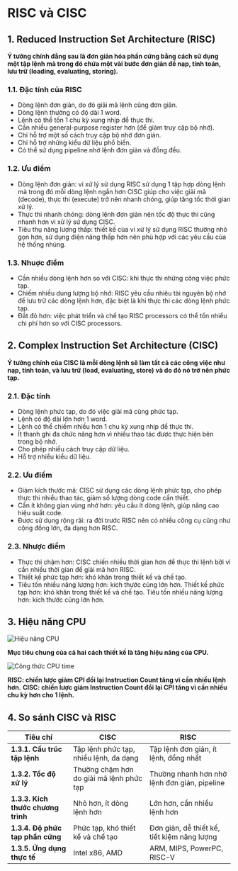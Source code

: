 # RISC và CISC

## 1. Reduced Instruction Set Architecture (RISC)

__Ý tưởng chính đằng sau là đơn giản hóa phần cứng bằng cách sử dụng một tập lệnh mà trong đó chứa một vài bước đơn giản để nạp, tính toán, lưu trữ (loading, evaluating, storing).__


### 1.1. Đặc tính của RISC

+ Dòng lệnh đơn giản, do đó giải mã lệnh cũng đơn giản.
+ Dòng lệnh thường có độ dài 1 word.
+ Lệnh có thể tốn 1 chu kỳ xung nhịp để thực thi.
+ Cần nhiều general-purpose register hơn (để giảm truy cập bộ nhớ).
+ Chỉ hỗ trợ một số cách truy cập bộ nhớ đơn giản.
+ Chỉ hỗ trợ những kiểu dữ liệu phổ biến.
+ Có thể sử dụng pipeline nhờ lệnh đơn giản và đồng đều.

### 1.2. Ưu điểm

+ Dòng lệnh đơn giản: vi xử lý sử dụng RISC sử dụng 1 tập hợp dòng lệnh mà trong đó mỗi dòng lệnh ngắn hơn CISC giúp cho việc giải mã (decode), thực thi (execute) trở nên nhanh chóng, giúp tăng tốc thời gian xử lý.
+ Thực thi nhanh chóng: dòng lệnh đơn giản nên tốc độ thực thi cũng nhanh hơn vi xử lý sử dụng CISC.
+ Tiêu thụ năng lượng thấp: thiết kế của vi xử lý sử dụng RISC thường nhỏ gọn hơn, sử dụng điện năng thấp hơn nên phù hợp với các yêu cầu của hệ thống nhúng.


### 1.3. Nhuợc điểm

+ Cần nhiều dòng lệnh hơn so với CISC: khi thực thi những công việc phức tạp.
+ Chiếm nhiều dung lượng bộ nhớ: RISC yêu cầu nhiêu tài nguyên bộ nhớ để lưu trữ các dòng lệnh hơn, đặc biệt là khi thực thi các dòng lệnh phức tạp.
+ Đắt đỏ hơn: việc phát triển và chế tạo RISC processors có thể tốn nhiều chi phí hơn so với CISC processors.

## 2. Complex Instruction Set Architecture (CISC)

__Ý tưởng chính của CISC là mỗi dòng lệnh sẽ làm tất cả các công việc như nạp, tính toán, và lưu trữ (load, evaluating, store) và do đó nó trở nên phức tạp.__

### 2.1. Đặc tính

+ Dòng lệnh phức tạp, do đó việc giải mã cũng phức tạp.
+ Lệnh có độ dài lớn hơn 1 word.
+ Lệnh có thể chiếm nhiều hơn 1 chu kỳ xung nhịp để thực thi.
+ Ít thanh ghi đa chức năng hơn vì nhiều thao tác được thực hiện bên trong bộ nhớ.
+ Cho phép nhiều cách truy cập dữ liệu.
+ Hỗ trợ nhiều kiểu dữ liệu.

### 2.2. Ưu điểm
+ Giảm kích thước mã: CISC sử dụng các dòng lệnh phức tạp, cho phép thực thi nhiều thao tác, giảm số lượng dòng code cần thiết.
+ Cần ít không gian vùng nhớ hơn: yêu cầu ít dòng lệnh, giúp nâng cao hiệu suất code.
+ Được sử dụng rộng rãi: ra đời trước RISC nên có nhiều công cụ cũng như cộng đồng lớn, đa dạng hơn RISC.

### 2.3. Nhược điểm
+ Thực thi chậm hơn: CISC chiến nhiều thời gian hơn để thực thi lệnh bởi vì cần nhiều thời gian để giải mã hơn RISC.
+ Thiết kế phức tạp hơn: khó khăn trong thiết kế và chế tạo.
+ Tiêu tốn nhiều năng lượng hơn: kích thước cũng lớn hơn.
 Thiết kế phức tạp hơn: khó khăn trong thiết kế và chế tạo.
 Tiêu tốn nhiều năng lượng hơn: kích thước cũng lớn hơn.

## 3. Hiệu năng CPU

![Hiệu năng CPU](https://media.geeksforgeeks.org/wp-content/uploads/20240313171140/RISC-and-CISC.png)

__Mục tiêu chung của cả hai cách thiết kế là tăng hiệu năng của CPU.__

![Công thức CPU time](https://media.geeksforgeeks.org/wp-content/uploads/Screenshot-210.png)

__RISC: chiến lược giảm CPI đổi lại Instruction Count tăng vì cần nhiều lệnh hơn.__
__CISC: chiến lược giảm Instruction Count đổi lại CPI tăng vì cần nhiều chu kỳ hơn cho 1 lệnh.__

## 4. So sánh CISC và RISC

| Tiêu chí                  | CISC                                         | RISC                                         |
|---------------------------|----------------------------------------------|----------------------------------------------|
| **1.3.1. Cấu trúc tập lệnh** | Tập lệnh phức tạp, nhiều lệnh, đa dạng      | Tập lệnh đơn giản, ít lệnh, đồng nhất        |
| **1.3.2. Tốc độ xử lý**     | Thường chậm hơn do giải mã lệnh phức tạp    | Thường nhanh hơn nhờ lệnh đơn giản, pipeline |
| **1.3.3. Kích thước chương trình** | Nhỏ hơn, ít dòng lệnh hơn                 | Lớn hơn, cần nhiều lệnh hơn                  |
| **1.3.4. Độ phức tạp phần cứng** | Phức tạp, khó thiết kế và chế tạo          | Đơn giản, dễ thiết kế, tiết kiệm năng lượng  |
| **1.3.5. Ứng dụng thực tế** | Intel x86, AMD                             | ARM, MIPS, PowerPC, RISC-V                  |


